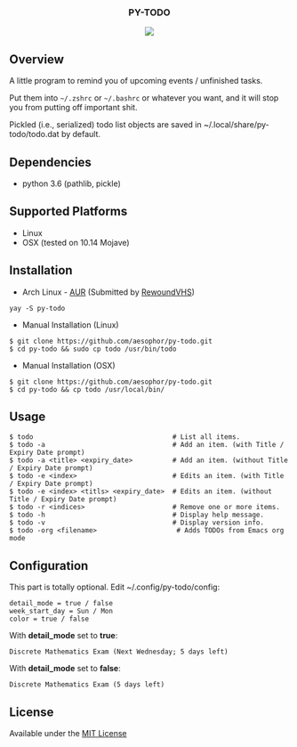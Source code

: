 
<div align="center">
<h3>PY-TODO</h3>
<img src="https://github.com/aesophor/py-todo/raw/master/assets/scrot.png">

</div>

## Overview
A little program to remind you of upcoming events / unfinished tasks.

Put them into `~/.zshrc` or `~/.bashrc` or whatever you want, and it will stop you from
putting off important shit.

Pickled (i.e., serialized) todo list objects are saved in ~/.local/share/py-todo/todo.dat by default.


## Dependencies
* python 3.6 (pathlib, pickle)

## Supported Platforms
* Linux
* OSX (tested on 10.14 Mojave)

## Installation
* Arch Linux - [AUR](https://aur.archlinux.org/packages/py-todo) (Submitted by [RewoundVHS](https://github.com/RewoundVHS))
```
yay -S py-todo
```

* Manual Installation (Linux)
```
$ git clone https://github.com/aesophor/py-todo.git
$ cd py-todo && sudo cp todo /usr/bin/todo
```

* Manual Installation (OSX)
```
$ git clone https://github.com/aesophor/py-todo.git
$ cd py-todo && cp todo /usr/local/bin/
```

## Usage
```
$ todo                                   # List all items.
$ todo -a                                # Add an item. (with Title / Expiry Date prompt)
$ todo -a <title> <expiry_date>          # Add an item. (without Title / Expiry Date prompt)
$ todo -e <index>                        # Edits an item. (with Title / Expiry Date prompt)
$ todo -e <index> <titls> <expiry_date>  # Edits an item. (without Title / Expiry Date prompt)
$ todo -r <indices>                      # Remove one or more items.
$ todo -h                                # Display help message.
$ todo -v                                # Display version info.
$ todo -org <filename>                    # Adds TODOs from Emacs org mode
```

## Configuration
This part is totally optional. Edit ~/.config/py-todo/config:
```
detail_mode = true / false
week_start_day = Sun / Mon
color = true / false
```

With **detail_mode** set to **true**:
```
Discrete Mathematics Exam (Next Wednesday; 5 days left)
```

With **detail_mode** set to **false**:
```
Discrete Mathematics Exam (5 days left)
```

## License
Available under the [MIT License](https://github.com/aesophor/py-todo/blob/master/LICENSE)

